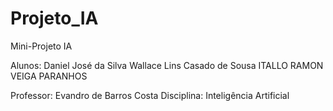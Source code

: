# Projeto_IA

Mini-Projeto IA

Alunos:
Daniel José da Silva
Wallace Lins Casado de Sousa
ITALLO RAMON VEIGA PARANHOS

Professor: Evandro de Barros Costa
Disciplina: Inteligência Artificial
